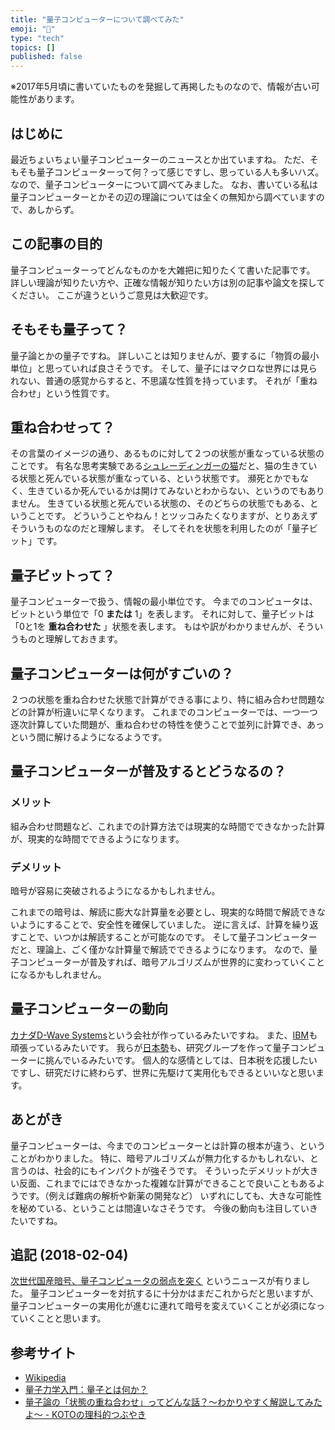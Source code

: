```yaml
---
title: "量子コンピューターについて調べてみた"
emoji: "🚚"
type: "tech"
topics: []
published: false
---
```

※2017年5月頃に書いていたものを発掘して再掲したものなので、情報が古い可能性があります。

## はじめに

最近ちょいちょい量子コンピューターのニュースとか出ていますね。
ただ、そもそも量子コンピューターって何？って感じですし、思っている人も多いハズ。
なので、量子コンピューターについて調べてみました。
なお、書いている私は量子コンピューターとかその辺の理論については全くの無知から調べていますので、あしからず。

## この記事の目的

量子コンピューターってどんなものかを大雑把に知りたくて書いた記事です。
詳しい理論が知りたい方や、正確な情報が知りたい方は別の記事や論文を探してください。
ここが違うというご意見は大歓迎です。

## そもそも量子って？

量子論とかの量子ですね。
詳しいことは知りませんが、要するに「物質の最小単位」と思っていれば良さそうです。
そして、量子にはマクロな世界には見られない、普通の感覚からすると、不思議な性質を持っています。
それが「重ね合わせ」という性質です。

## 重ね合わせって？

その言葉のイメージの通り、あるものに対して２つの状態が重なっている状態のことです。
有名な思考実験である[シュレーディンガーの猫](https://ja.wikipedia.org/wiki/%E3%82%B7%E3%83%A5%E3%83%AC%E3%83%BC%E3%83%87%E3%82%A3%E3%83%B3%E3%82%AC%E3%83%BC%E3%81%AE%E7%8C%AB)だと、猫の生きている状態と死んでいる状態が重なっている、という状態です。
瀕死とかでもなく、生きているか死んでいるかは開けてみないとわからない、というのでもありません。
生きている状態と死んでいる状態の、そのどちらの状態でもある、ということです。
どういうことやねん！とツッコみたくなりますが、とりあえずそういうものなのだと理解します。
そしてそれを状態を利用したのが「量子ビット」です。

## 量子ビットって？

量子コンピューターで扱う、情報の最小単位です。
今までのコンピュータは、ビットという単位で「0 **または** 1」を表します。
それに対して、量子ビットは「0と1を **重ね合わせた** 」状態を表します。
もはや訳がわかりませんが、そういうものと理解しておきます。

## 量子コンピューターは何がすごいの？

２つの状態を重ね合わせた状態で計算ができる事により、特に組み合わせ問題などの計算が桁違いに早くなります。
これまでのコンピューターでは、一つ一つ逐次計算していた問題が、重ね合わせの特性を使うことで並列に計算でき、あっという間に解けるようになるようです。

## 量子コンピューターが普及するとどうなるの？

### メリット

組み合わせ問題など、これまでの計算方法では現実的な時間でできなかった計算が、現実的な時間でできるようになります。

### デメリット

暗号が容易に突破されるようになるかもしれません。

これまでの暗号は、解読に膨大な計算量を必要とし、現実的な時間で解読できないようにすることで、安全性を確保していました。
逆に言えば、計算を繰り返すことで、いつかは解読することが可能なのです。
そして量子コンピューターだと、理論上、ごく僅かな計算量で解読でできるようになります。
なので、量子コンピューターが普及すれば、暗号アルゴリズムが世界的に変わっていくことになるかもしれません。

## 量子コンピューターの動向

[カナダD-Wave Systems](http://itpro.nikkeibp.co.jp/atcl/news/17/012500220/?itp_list_ranking)という会社が作っているみたいですね。
また、[IBM](http://itpro.nikkeibp.co.jp/atcl/news/17/030600715/?itp_list_ranking)も頑張っているみたいです。
我らが[日本勢](http://itpro.nikkeibp.co.jp/atcl/column/17/042400160/042600003/?itp_list_ranking)も、研究グループを作って量子コンピューターに挑んでいるみたいです。
個人的な感情としては、日本税を応援したいですし、研究だけに終わらず、世界に先駆けて実用化もできるといいなと思います。

## あとがき

量子コンピューターは、今までのコンピューターとは計算の根本が違う、ということがわかりました。
特に、暗号アルゴリズムが無力化するかもしれない、と言うのは、社会的にもインパクトが強そうです。
そういったデメリットが大きい反面、これまでにはできなかった複雑な計算ができることで良いこともあるようです。（例えば難病の解析や新薬の開発など）
いずれにしても、大きな可能性を秘めている、ということは間違いなさそうです。
今後の動向も注目していきたいですね。

## 追記 (2018-02-04)

[次世代国産暗号、量子コンピュータの弱点を突く](http://itpro.nikkeibp.co.jp/atcl/column/14/346926/020101296/) というニュースが有りました。
量子コンピューターを対抗するに十分かはまだこれからだと思いますが、量子コンピューターの実用化が進むに連れて暗号を変えていくことが必須になっていくことと思います。

## 参考サイト

- [Wikipedia](https://ja.wikipedia.org/wiki/)
- [量子力学入門：量子とは何か？](http://ryoushi-rikigaku.com/quantum.html)
- [量子論の「状態の重ね合わせ」ってどんな話？～わかりやすく解説してみたよ～ - KOTOの理科的つぶやき](http://koto-science.hatenablog.com/entry/%E9%87%8F%E5%AD%90%E8%AB%96-%E7%8A%B6%E6%85%8B%E3%81%AE%E9%87%8D%E3%81%AD%E5%90%88%E3%82%8F%E3%81%9B)
